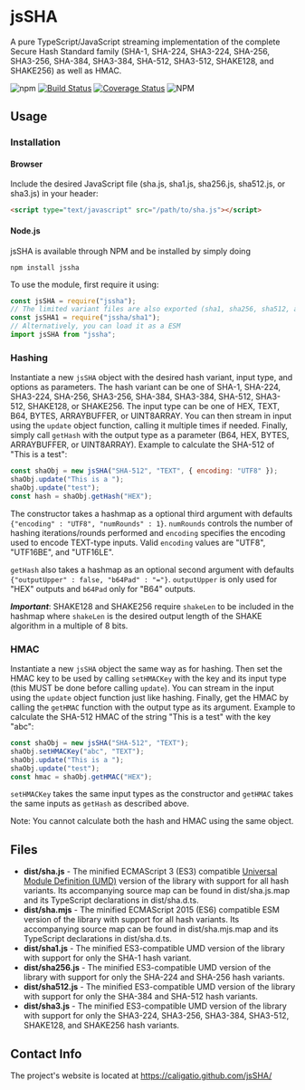 # jsSHA

A pure TypeScript/JavaScript streaming implementation of the complete Secure Hash Standard family (SHA-1, SHA-224,
SHA3-224, SHA-256, SHA3-256, SHA-384, SHA3-384, SHA-512, SHA3-512, SHAKE128, and SHAKE256) as well as HMAC.

![npm](https://img.shields.io/npm/v/jssha)
[![Build Status](https://travis-ci.org/Caligatio/jsSHA.svg?branch=master)](https://travis-ci.org/Caligatio/jsSHA)
[![Coverage Status](https://coveralls.io/repos/github/Caligatio/jsSHA/badge.svg?branch=master)](https://coveralls.io/github/Caligatio/jsSHA?branch=master)
![NPM](https://img.shields.io/npm/l/jssha)

## Usage

### Installation

#### Browser

Include the desired JavaScript file (sha.js, sha1.js, sha256.js, sha512.js, or sha3.js) in your header:

```html
<script type="text/javascript" src="/path/to/sha.js"></script>
```

#### Node.js

jsSHA is available through NPM and be installed by simply doing

```console
npm install jssha
```

To use the module, first require it using:

```javascript
const jsSHA = require("jssha");
// The limited variant files are also exported (sha1, sha256, sha512, and sha3) but do not have TypeScript declarations
const jsSHA1 = require("jssha/sha1");
// Alternatively, you can load it as a ESM
import jsSHA from "jssha";
```

### Hashing

Instantiate a new `jsSHA` object with the desired hash variant, input type, and options as parameters. The hash variant
can be one of SHA-1, SHA-224, SHA3-224, SHA-256, SHA3-256, SHA-384, SHA3-384, SHA-512, SHA3-512, SHAKE128, or SHAKE256.
The input type can be one of HEX, TEXT, B64, BYTES, ARRAYBUFFER, or UINT8ARRAY. You can then stream in input using the
`update` object function, calling it multiple times if needed. Finally, simply call `getHash` with the output type as a
parameter (B64, HEX, BYTES, ARRAYBUFFER, or UINT8ARRAY). Example to calculate the SHA-512 of "This is a test":

```javascript
const shaObj = new jsSHA("SHA-512", "TEXT", { encoding: "UTF8" });
shaObj.update("This is a ");
shaObj.update("test");
const hash = shaObj.getHash("HEX");
```

The constructor takes a hashmap as a optional third argument with defaults `{"encoding" : "UTF8", "numRounds" : 1}`.
`numRounds` controls the number of hashing iterations/rounds performed and `encoding` specifies the encoding used to
encode TEXT-type inputs. Valid `encoding` values are "UTF8", "UTF16BE", and "UTF16LE".

`getHash` also takes a hashmap as an optional second argument with defaults `{"outputUpper" : false, "b64Pad" : "="}`.
`outputUpper` is only used for "HEX" outputs and `b64Pad` only for "B64" outputs.

**_Important_**: SHAKE128 and SHAKE256 require `shakeLen` to be included in the hashmap where `shakeLen` is the desired
output length of the SHAKE algorithm in a multiple of 8 bits.

### HMAC

Instantiate a new `jsSHA` object the same way as for hashing. Then set the HMAC key to be used by calling `setHMACKey`
with the key and its input type (this MUST be done before calling `update`). You can stream in the input using the
`update` object function just like hashing. Finally, get the HMAC by calling the `getHMAC` function with the output type
as its argument. Example to calculate the SHA-512 HMAC of the string "This is a test" with the key "abc":

```javascript
const shaObj = new jsSHA("SHA-512", "TEXT");
shaObj.setHMACKey("abc", "TEXT");
shaObj.update("This is a ");
shaObj.update("test");
const hmac = shaObj.getHMAC("HEX");
```

`setHMACKey` takes the same input types as the constructor and `getHMAC` takes the same inputs as `getHash` as described
above.

Note: You cannot calculate both the hash and HMAC using the same object.

## Files

- **dist/sha.js** - The minified ECMAScript 3 (ES3) compatible [Universal Module Definition (UMD)][umd] version of the
  library with support for all hash variants. Its accompanying source map can be found in dist/sha.js.map and its
  TypeScript declarations in dist/sha.d.ts.
- **dist/sha.mjs** - The minified ECMAScript 2015 (ES6) compatible ESM version of the library with support for all hash
  variants. Its accompanying source map can be found in dist/sha.mjs.map and its TypeScript declarations in
  dist/sha.d.ts.
- **dist/sha1.js** - The minified ES3-compatible UMD version of the library with support for only the SHA-1 hash
  variant.
- **dist/sha256.js** - The minified ES3-compatible UMD version of the library with support for only the SHA-224 and
  SHA-256 hash variants.
- **dist/sha512.js** - The minified ES3-compatible UMD version of the library with support for only the SHA-384 and
  SHA-512 hash variants.
- **dist/sha3.js** - The minified ES3-compatible UMD version of the library with support for only the SHA3-224,
  SHA3-256, SHA3-384, SHA3-512, SHAKE128, and SHAKE256 hash variants.

## Contact Info

The project's website is located at https://caligatio.github.com/jsSHA/

[umd]: https://github.com/umdjs/umd
